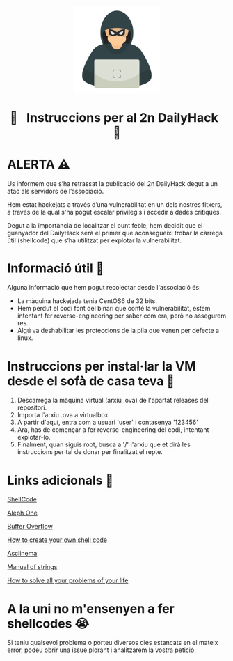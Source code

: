 <h2 align = center> <img align="center" src="icons/hacking.png" height="200px" width="200px"/> </h2>
<h1 align="center">
   🚨 &nbsp Instruccions per al 2n DailyHack &nbsp 🚨
</h1>

# ALERTA ⚠️

Us informem que s’ha retrassat la publicació del 2n DailyHack degut a un atac als servidors de l’associació.

Hem estat hackejats a través d’una vulnerabilitat en un dels nostres fitxers, a través de la qual s'ha pogut escalar privilegis i accedir a dades crítiques.

Degut a la importància de localitzar el punt feble, hem decidit que el guanyador del DailyHack serà el primer que aconsegueixi trobar la càrrega útil (shellcode) que s’ha utilitzat per explotar la vulnerabilitat.

# Informació útil 🐒
Alguna informació que hem pogut recolectar desde l'associació és:
  - La màquina hackejada tenia CentOS6 de 32 bits.
  - Hem perdut el codi font del binari que conté la vulnerabilitat, estem intentant fer reverse-engineering per saber com era, però no assegurem res.
  - Algú va deshabilitar les proteccions de la pila que venen per defecte a linux.

# Instruccions per instal·lar la VM desde el sofà de casa teva 🐧

  1) Descarrega la màquina virtual (arxiu .ova) de l'apartat releases del repositori.
  2) Importa l'arxiu .ova a virtualbox
  3) A partir d'aquí, entra com a usuari 'user' i contasenya '123456'
  4) Ara, has de començar a fer reverse-engineering del codi, intentant explotar-lo.
  5) Finalment, quan siguis root, busca a '/' l'arxiu que et dirà les instruccions per tal de donar per finalitzat el repte.

# Links adicionals 🥸
[ShellCode](https://en.m.wikipedia.org/wiki/Shellcode)

[Aleph One](https://en.m.wikipedia.org/wiki/Elias_Levy)

[Buffer Overflow](https://en.m.wikipedia.org/wiki/Buffer_overflow)

[How to create your own shell code](https://www.youtube.com/watch?v=VrJfWWbO0HI?t=1m24s)

[Asciinema](https://asciinema.org)

[Manual of strings](https://man7.org/linux/man-pages/man1/strings.1.html)

[How to solve all your problems of your life](https://youtu.be/oHNKTlz1lps)

# A la uni no m'ensenyen a fer shellcodes 😭
Si teniu qualsevol problema o porteu diversos dies estancats en el mateix error, podeu obrir una issue plorant i analitzarem la vostra petició.
